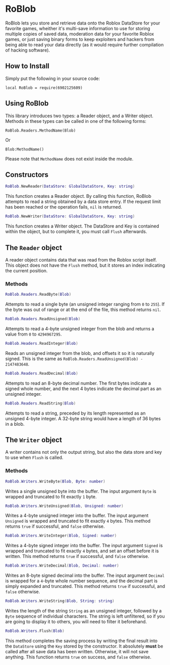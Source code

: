 # RoBlob
RoBlob lets you store and retrieve data onto the Roblox DataStore for your favorite games, wheither it's multi-save information to use for storing multiple copies of saved data, moderation data for your favorite Roblox games, or just saving binary forms to keep exploiters and hackers from being able to read your data directly (as it would require further compilation of hacking software).

## How to Install
Simply put the following in your source code:
```
local RoBlob = require(6902125609)
```

## Using RoBlob
This library introduces two types: a Reader object, and a Writer object. Methods in these types can be called in one of the following forms:
```
RoBlob.Readers.MethodName(Blob)
```
Or
```
Blob:MethodName()
```

Please note that `MethodName` does not exist inside the module.

## Constructors
```lua
RoBlob.NewReader(DataStore: GlobalDataStore, Key: string)
```
This function creates a Reader object. By calling this function, RoBlob attempts to read a string obtained by a data store entry. If the request limit has been reached or the operation fails, `nil` is returned.

```lua
RoBlob.NewWriter(DataStore: GlobalDataStore, Key: string)
```
This function creates a Writer object. The DataStore and Key is contained within the object, but to complete it, you must call `Flush` afterwards.

## The `Reader` object

A reader object contains data that was read from the Roblox script itself. This object does not have the `Flush` method, but it stores an index indicating the current position.

### Methods
```lua
RoBlob.Readers.ReadByte(Blob)
```
Attempts to read a single byte (an unsigned integer ranging from `0` to `255`). If the byte was out of range or at the end of the file, this method returns `nil`.

```lua
RoBlob.Readers.ReadUnsigned(Blob)
```
Attempts to read a 4-byte unsigned integer from the blob and returns a value from `0` to `4294967295`.

```lua
RoBlob.Headers.ReadInteger(Blob)
```
Reads an unsigned integer from the blob, and offsets it so it is naturally signed. This is the same as `RoBlob.Readers.ReadUnsigned(Blob) - 2147483648`.

```lua
RoBlob.Readers.ReadDecimal(Blob)
```
Attempts to read an 8-byte decimal number. The first bytes indicate a signed whole number, and the next 4 bytes indicate the decimal part as an unsigned integer.

```lua
RoBlob.Readers.ReadString(Blob)
```
Attempts to read a string, preceded by its length represented as an unsigned 4-byte integer. A 32-byte string would have a length of 36 bytes in a blob.

## The `Writer` object

A writer contains not only the output string, but also the data store and key to use when `Flush` is called.

### Methods
```lua
RoBlob.Writers.WriteByte(Blob, Byte: number)
```
Writes a single unsigned byte into the buffer. The input argument `Byte` is wrapped and truncated to fit exactly `1` byte.

```lua
RoBlob.Writers.WriteUnsigned(Blob, Unsigned: number)
```
Writes a 4-byte unsigned integer into the buffer. The input argument `Unsigned` is wrapped and truncated to fit exactly `4` bytes.
This method returns `true` if successful, and `false` otherwise.

```lua
RoBlob.Writers.WriteInteger(Blob, Signed: number)
```
Writes a 4-byte signed integer into the buffer. The input argument `Signed` is wrapped and truncated to fit exactly `4` bytes, and set an offset before it is written. This method returns `true` if successful, and `false` otherwise.

```lua
RoBlob.Writers.WriteDecimal(Blob, Decimal: number)
```
Writes an 8-byte signed decimal into the buffer. The input argument `Decimal` is wrapped for a `4`-byte whole number sequence, and the decimal part is simply expanded and truncated. This method returns `true` if successful, and `false` otherwise.

```lua
RoBlob.Writers.WriteString(Blob, String: string)
```
Writes the length of the string `String` as an unsigned integer, followed by a `Byte` sequence of individual characters. The string is left unfiltered, so if you are going to display it to others, you will need to filter it beforehand.

```lua
RoBlob.Writers.Flush(Blob)
```
This method completes the saving process by writing the final result into the `DataStore` using the `Key` stored by the constructor. It absolutely **must** be called after all save data has been written. Otherwise, it will not save anything. This function returns `true` on success, and `false` otherwise.
